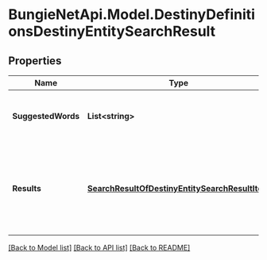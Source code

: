 
# BungieNetApi.Model.DestinyDefinitionsDestinyEntitySearchResult

## Properties

Name | Type | Description | Notes
------------ | ------------- | ------------- | -------------
**SuggestedWords** | **List&lt;string&gt;** | A list of suggested words that might make for better search results, based on the text searched for. | [optional] 
**Results** | [**SearchResultOfDestinyEntitySearchResultItem**](SearchResultOfDestinyEntitySearchResultItem.md) | The items found that are matches/near matches for the searched-for term, sorted by something vaguely resembling \&quot;relevance\&quot;. Hopefully this will get better in the future. | [optional] 

[[Back to Model list]](../README.md#documentation-for-models)
[[Back to API list]](../README.md#documentation-for-api-endpoints)
[[Back to README]](../README.md)

